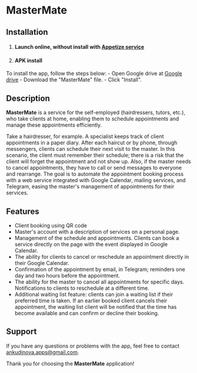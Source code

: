 # MasterMate 



## Installation


1. ####  Launch online, without install with [Appetize service](https://appetize.io/app/zum4pjobuilzfqsf7degyduijm?device=pixel7&osVersion=13.0)

2. ####  APK install
To install the app, follow the steps below:
     - Open Google drive at [Google drive](https://drive.google.com/drive/u/0/folders/10UHVCAwOTWVzNMxHMmq8H1EpR8hKntv-)
     - Download the "MasterMate" file.
     - Click "Install".





## Description
**MasterMate** is a service for the self-employed (hairdressers, tutors, etc.), who take clients at home, enabling them to schedule appointments and manage these appointments efficiently.

Take a hairdresser, for example. A specialist keeps track of client appointments in a paper diary. After each haircut or by phone, through messengers, clients can schedule their next visit to the master. In this scenario, the client must remember their schedule; there is a risk that the client will forget the appointment and not show up. Also, if the master needs to cancel appointments, they have to call or send messages to everyone and rearrange.
The goal is to automate the appointment booking process with a web service integrated with Google Calendar, mailing services, and Telegram, easing the master's management of appointments for their services.





## Features

- Client booking using QR code
- Master's account with a description of services on a personal page.
- Management of the schedule and appointments. Clients can book a service directly on the page with the event displayed in Google Calendar.
- The ability for clients to cancel or reschedule an appointment directly in their Google Calendar.
- Confirmation of the appointment by email, in Telegram; reminders one day and two hours before the appointment.
- The ability for the master to cancel all appointments for specific days. Notifications to clients to reschedule at a different time.
- Additional waiting list feature: clients can join a waiting list if their preferred time is taken. If an earlier booked client cancels their appointment, the waiting list client will be notified that the time has become available and can confirm or decline their booking.




## Support

If you have any questions or problems with the app, feel free to contact [ankudinova.apps@gmail.com](mailto:ankudinova.apps@gmail.com).

Thank you for choosing the **MasterMate** application!
